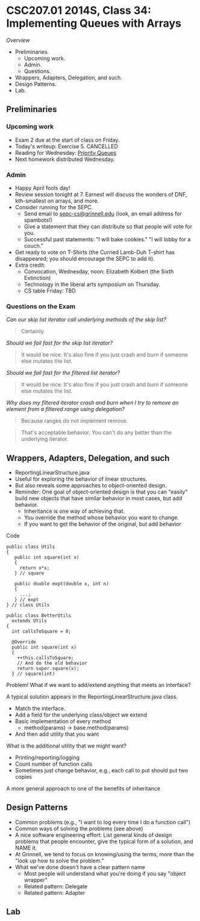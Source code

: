 CSC207.01 2014S, Class 34: Implementing Queues with Arrays
==========================================================

_Overview_

* Preliminaries.
    * Upcoming work.
    * Admin.
    * Questions.
* Wrappers, Adapters, Delegation, and such.
* Design Patterns.
* Lab.

Preliminaries
-------------

### Upcoming work

* Exam 2 due at the start of class on Friday.
* Today's writeup: Exercise 5. CANCELLED
* Reading for Wednesday: [Priority Queues](../readings/priority-queues.html)
* Next homework distributed Wednesday.

### Admin

* Happy April fools day!
* Review session tonight at 7.  Earnest will discuss the wonders of DNF,
  kth-smallest on arrays, and more.
* Consider running for the SEPC.
    * Send email to sepc-cs@grinnell.edu (look, an email address for spambots!)
    * Give a statement that they can distribute so that people will vote for you.
    * Successful past statements: "I will bake cookies."  "I will lobby for a couch."
* Get ready to vote on T-Shirts (the Curried Lamb-Duh T-shirt has
  disappeared; you should encourage the SEPC to add it).
* Extra credit:
    * Convocation, Wednesday, noon: Elizabeth Kolbert (the Sixth Extinction)
    * Technology in the liberal arts symposium on Thursday.
    * CS table Friday: TBD

### Questions on the Exam

_Can our skip list iterator call underlying methods of the skip list?_

> Certainly.

_Should we fail fast for the skip list iterator?_

> It would be nice.  It's also fine if you just crash and burn if someone else
  mutates the list.

_Should we fail fast for the filtered list iterator?_

> It would be nice.  It's also fine if you just crash and burn if someone else
  mutates the list.

_Why does my filtered iterator crash and burn when I try to remove an
 element from a filtered range using delegation?_

> Because ranges do not implement remove.

> That's acceptable behavior.  You can't do any better than the underlying
  iterator.

Wrappers, Adapters, Delegation, and such
----------------------------------------

* ReportingLinearStructure.java
* Useful for exploring the behavior of linear structures.
* But also reveals some approaches to object-oriented design.
* Reminder: One goal of object-oriented design is that you can "easily" build
  new objects that have similar behavior in most cases, but add behavior.
     * Inheritance is one way of achieving that.
     * You override the method whose behavior you want to change.
     * If you want to get the behavior of the original, but add behavior

Code

    public class Utils
    {
       public int square(int x)
       {
         return x*x;
       } // square

       public double expt(double x, int n)
       {
         ...;
       } // expt
    } // class Utils

    public class BetterUtils
      extends Utils
    {
      int callsToSquare = 0;

      @Override
      public int square(int x)
      {
        ++this.callsToSquare;
        // And do the old behavior
        return super.square(x);
      } // square(int)

Problem!  What if we want to add/extend anything that meets an interface?

A typical solution appears in the ReportingLinearStructure.java class.

* Match the interface.
* Add a field for the underlying class/object we extend
* Basic implementation of every method
    * method(params) -> base.method(params)
* And then add utility that you want

What is the additional utility that we might want?

* Printing/reporting/logging
* Count number of function calls
* Sometimes just change behavior, e.g., each call to put should put two copies

A more general approach to one of the benefits of inheritance

Design Patterns
---------------

* Common problems (e.g., "I want to log every time I do a function call")
* Common ways of solving the problems (see above)
* A nice software engineering effort: List general kinds of design problems
  that people encounter, give the typical form of a solution, and NAME it.
* At Grinnell, we tend to focus on knowing/using the terms, more than the
  "look up how to solve the problem."
* What we've done doesn't have a clear pattern name
    * Most people will understand what you're doing if you say "object wrapper"
    * Related pattern: Delegate
    * Related pattern: Adapter

Lab
---

